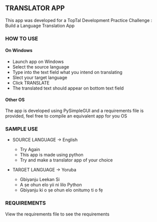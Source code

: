 ## TRANSLATOR APP
This app was developed for a TopTal Development Practice Challenge : Build a Language Translation App

### HOW TO USE
#### On Windows
- Launch app on Windows
- Select the source language
- Type into the text field what you intend on translating
- Slect your target language
- Click TRANSLATE
- The translated text should appear on bottom text field

#### Other OS
The app is developed using PySimpleGUI and a requirements file is provided, 
feel free to compile an equivalent app for you OS

### SAMPLE USE
- SOURCE LANGUAGE -> English
    - Try Again
    - This app is made using python
    - Try and make a translator app of your choice

- TARGET LANGUAGE -> Yoruba
    - Gbiyanju Leekan Si
    - A ṣe ohun elo yii ni lilo Python
    - Gbiyanju ki o ṣe ohun elo onitumọ ti o fẹ

### REQUIREMENTS
View the requirements file to see the requirements